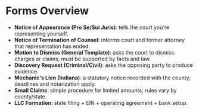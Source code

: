 # Forms Overview
- **Notice of Appearance (Pro Se/Sui Juris)**: tells the court you're representing yourself.
- **Notice of Termination of Counsel**: informs court and former attorney that representation has ended.
- **Motion to Dismiss (General Template)**: asks the court to dismiss charges or claims; must be supported by facts and law.
- **Discovery Request (Criminal/Civil)**: asks the opposing party to produce evidence.
- **Mechanic's Lien (Indiana)**: a statutory notice recorded with the county; deadlines and notarization apply.
- **Small Claims**: simple procedure for limited amounts; rules vary by county/state.
- **LLC Formation**: state filing + EIN + operating agreement + bank setup.
